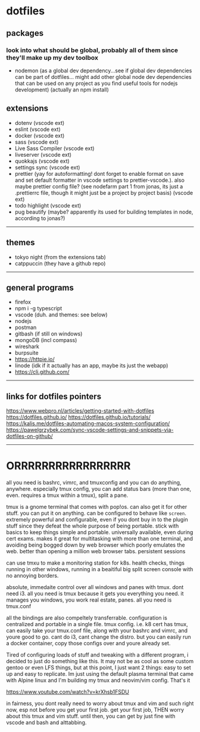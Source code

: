 # dotfiles

## packages

### look into what should be global, probably all of them since they'll make up my dev toolbox

- nodemon (as a global dev dependency...see if global dev dependencies can be part of dotfiles... might add other global node dev dependencies that can be used on any project as you find useful tools for nodejs development) (actually an npm install)

## extensions

- dotenv (vscode ext)
- eslint (vscode ext)
- docker (vscode ext)
- sass (vscode ext)
- Live Sass Compiler (vscode ext)
- liveserver (vscode ext)
- quokkajs (vscode ext)
- settings sync (vscode ext)
- prettier (yay for autoformatting! dont forget to enable format on save and set default formatter in vscode settings to prettier-vscode.). also maybe prettier config file? (see nodefarm part 1 from jonas, its just a .prettierrc file, though it might just be a project by project basis) (vscode ext)
- todo highlight (vscode ext)
- pug beautify (maybe? apparently its used for building templates in node, according to jonas?)

---

## themes

- tokyo night (from the extensions tab)
- catppuccin (they have a github repo)

---

## general programs

- firefox
- npm i -g typescript
- vscode (duh. and themes: see below)
- nodejs
- postman
- gitbash (if still on windows)
- mongoDB (incl compass)
- wireshark
- burpsuite
- https://httpie.io/
- linode (idk if it actually has an app, maybe its just the webapp)
- https://cli.github.com/

---

## links for dotfiles pointers

https://www.webpro.nl/articles/getting-started-with-dotfiles
https://dotfiles.github.io/
https://dotfiles.github.io/tutorials/
https://kalis.me/dotfiles-automating-macos-system-configuration/
https://pawelgrzybek.com/sync-vscode-settings-and-snippets-via-dotfiles-on-github/







---

# ORRRRRRRRRRRRRRRRR

all you need is bashrc, vimrc, and tmuxconfig and you can do anything, anywhere.  especially tmux config, you can add status bars (more than one, even. requires a tmux within a tmux), split a pane.

tmux is a gnome terminal that comes with pop!os.  can also get it for other stuff.  you can put it on anything.  can be configured to behave like `screen`.  extremely powerful and configurable, even if you dont buy in to the plugin stuff since they defeat the whole purpose of being portable.  stick with basics to keep things simple and portable.  universally available, even during cert exams.  makes it great for multitasking with more than one terminal, and avoiding being bogged down by web browser which poorly emulates the web.  better than opening a million web browser tabs.  persistent sessions

can use tmxu to make a monitoring station for k8s.  health checks, things running in other windows, running in a beaitiful big split screen console with no annoying borders.

absolute, immedaite control over all windows and panes with tmux.  dont need i3.  all you need is tmux because it gets you everything you need.  it manages you windows, you work real estate, panes.  all you need is tmux.conf

all the bindings are also compeltely transferrable.  configuration is centralized and portable in a single file.  tmux config.  i.e. k8 cert has tmux, can easily take your tmux.conf file, along with your bashrc and vimrc, and youre good to go.  cant do i3, cant change the distro.  but you can easily run a docker container, copy those configs over and youre already set.

Tired of configuring loads of stuff and tweaking with a different program, i decided to just do something like this. It may not be as cool as some custom gentoo or even LFS things, but at this point, I just want 2 things: easy to set up and easy to replicate. Im just using the default plasma terminal that came with Alpine linux and I'm building my tmux and neovim/vim config. That's it 

https://www.youtube.com/watch?v=krXhsb1FSDU 

in fairness, you dont really need to worry about tmux and vim and such right now, esp not before you get your first job.  get your first job, THEN worry about this tmux and vim stuff.  until then, you can get by just fine with vscode and bash and alttabbing.